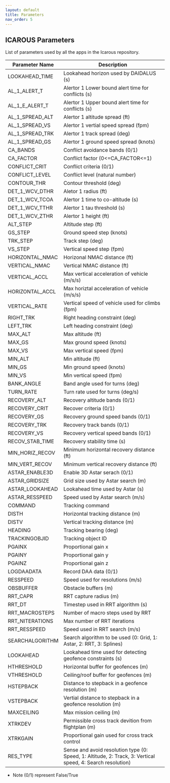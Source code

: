```yaml
---
layout: default 
title: Parameters
nav_order: 5
---
```


## ICAROUS Parameters

List of parameters used by all the apps in the Icarous repository.

| Parameter Name |  Description |
|----------------|--------------|
| LOOKAHEAD_TIME | Lookahead horizon used by DAIDALUS (s)   |
| AL_1_ALERT_T   | Alertor 1 Lower bound alert time for conflicts (s) |
| AL_1_E_ALERT_T | Alertor 1 Upper bound alert time for conflicts (s) |
| AL_1_SPREAD_ALT| Alertor 1 altitude spread (ft)          |
| AL_1_SPREAD_VS | Alertor 1 vertial speed spread (fpm) |
| AL_1_SPREAD_TRK| Alertor 1 track spread (deg)|
| AL_1_SPREAD_GS | Alertor 1 ground speed spread (knots)|
| CA_BANDS       | Conflict avoidance bands (0/1)|
| CA_FACTOR      | Conflict factor (0<=CA_FACTOR<=1)|
| CONFLICT_CRIT  | Conflict criteria (0/1)|
| CONFLICT_LEVEL | Conflict level (natural number)|
| CONTOUR_THR    | Contour threshold (deg)|
| DET_1_WCV_DTHR | Aletor 1 radius (ft)|
| DET_1_WCV_TCOA | Alertor 1 time to co-altitude (s)|
| DET_1_WCV_TTHR | Alertor 1 tau threshold (s)|
| DET_1_WCV_ZTHR | Alertor 1 height (ft)|
| ALT_STEP       | Altitude step (ft)|
| GS_STEP        | Ground speed step (knots)|
| TRK_STEP       | Track step (deg)|
| VS_STEP        | Vertical speed step (fpm)|
| HORIZONTAL_NMAC| Horizonal NMAC distance (ft)|
| VERTICAL_NMAC  | Vertical NMAC distance (ft)|
| VERTICAL_ACCL  | Max vertical acceleration  of vehicle (m/s/s)| 
| HORIZONTAL_ACCL| Max horiztal acceleration of vehicle (m/s/s) |
| VERTICAL_RATE  | Vertical speed of vehicle used for climbs (fpm)|
| RIGHT_TRK      | Right heading constraint (deg)|
| LEFT_TRK       | Left heading constraint (deg)|
| MAX_ALT        | Max altitude (ft)|
| MAX_GS         | Max ground speed (knots)|
| MAX_VS         | Max vertical speed (fpm)|
| MIN_ALT        | Min altitude (ft)|
| MIN_GS         | Min ground speed (knots)|
| MIN_VS         | Min vertical speed (fpm)|
| BANK_ANGLE     | Band angle used for turns (deg)|
| TURN_RATE      | Turn rate used for turns (deg/s)|
| RECOVERY_ALT   | Recovery altitude bands (0/1)|
| RECOVERY_CRIT  | Recover criteria (0/1)|
| RECOVERY_GS    | Recovery ground speed bands (0/1)|
| RECOVERY_TRK   | Recovery track bands (0/1)|
| RECOVERY_VS    | Recovery vertical speed bands (0/1)|
| RECOV_STAB_TIME| Recovery stability time (s)|
| MIN_HORIZ_RECOV| Minimum horizontal recovery distance (ft)|
| MIN_VERT_RECOV | Minimum vertical recovery distance (ft)|
| ASTAR_ENABLE3D | Enable 3D Astar serach  (0/1)|
| ASTAR_GRIDSIZE | Grid size used by Astar search (m)|
| ASTAR_LOOKAHEAD| Lookahead time used by Astar (s)|
| ASTAR_RESSPEED | Speed used by Astar search (m/s)|
| COMMAND        | Tracking command |
| DISTH          | Horizontal tracking distance (m)|
| DISTV          | Vertical tracking distance (m)|
| HEADING        | Tracking bearing (deg)|
| TRACKINGOBJID  | Tracking object ID |
| PGAINX         | Proportional gain x |
| PGAINY         | Proportional gain y |
| PGAINZ         | Proportional gain z |
| LOGDAADATA     | Record DAA data (0/1)|
| RESSPEED       | Speed used for resolutions (m/s)|
| OBSBUFFER      | Obstacle buffers (m)|
| RRT_CAPR       | RRT capture radius (m)|
| RRT_DT         | Timestep used in RRT algorithm (s)|
| RRT_MACROSTEPS | Number of macro steps used by RRT |
| RRT_NITERATIONS| Max number of RRT iterations |
| RRT_RESSPEED   | Speed used in RRT search (m/s)|
| SEARCHALGORITHM| Search algorithm to be used (0: Grid, 1: Astar, 2: RRT, 3: Splines)|
| LOOKAHEAD      | Lookahead time used for detecting geofence constraints (s)|
| HTHRESHOLD     | Horizontal buffer for geofences (m)|
| VTHRESHOLD     | Ceiling/roof buffer for geofences (m)|
| HSTEPBACK      | Distance to stepback in a geofence resolution (m)|
| VSTEPBACK      | Vertial distance to stepback in a geofence resolution (m)|
| MAXCEILING     | Max mission ceiling (m)|
| XTRKDEV        | Permissible cross track devition from flightplan (m)|
| XTRKGAIN       | Proportional gain used for cross track control |
| RES_TYPE       | Sense and avoid resolution type (0: Speed, 1: Altitude, 2: Track, 3: Vertical speed, 4: Search resolution)|

- Note (0/1) represent False/True
